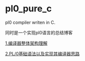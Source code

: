 # pl0_pure_c
pl0 compiler writen in C. 

同时是一个实现pl0语言的总结博客

[1.编译器整体架构理解](./doc/background.md)

[2.PL/0基础语法以及实现其编译器思路](./doc/pl0_intro.md)